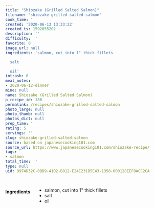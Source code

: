 ```yaml
---
title: "Shiozake (Grilled Salted Salmon)"
filename: "shiozake-grilled-salted-salmon"
cook_time: ''
created: '2020-06-13 13:33:22'
created_ts: 1592055202
description: ''
difficulty: ''
favorite: 0
image_url: null
ingredients: 'salmon, cut into 1" thick fillets

  salt

  oil'
intrash: 0
meal_notes:
- 2020-06-12-dinner
mine: null
name: Shiozake (Grilled Salted Salmon)
p_recipe_id: 186
permalink: /recipes/shiozake-grilled-salted-salmon
photo_large: null
photo_thumb: null
photos_dict: null
prep_time: ''
rating: 5
servings: ''
slug: shiozake-grilled-salted-salmon
source: based on japanesecooking101.com
source_url: https://www.japanesecooking101.com/shiozake-recipe/
tags:
- salmon
total_time: ''
type: null
uid: 9974D32C-0BB9-41D2-B812-E24E231B5E43-1358-000128EEF8ACC2CA
---
```

<div class="large-8 medium-7 columns" id="writeup">	</div><!-- #writeup -->
</div><!-- #row-one -->
<div class="row" id="row-two">	<div class="medium-4 small-5 columns" id="ingredients"><h4>Ingredients</h4><div class="box box-ingredients content"><ul>
<li>salmon, cut into 1&quot; thick fillets</li>
<li>salt</li>
<li>oil</li>
</ul>
</div>	</div>	<div class="medium-6 small-7 columns" id="directions">	</div>